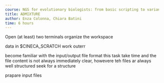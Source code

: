 ```yaml
---
course: NGS for evolutionary biologists: from basic scripting to variant calling
title: ADMIXTURE
author: Enza Colonna, Chiara Batini  
time: 6 hours  
---
```



Open (at least) two terminals
organize the workspace

data in $CINECA_SCRATCH
work
outerr

become familiar with the input/output file format
this task take time and the file content is not always immediately clear, howevere teh files ar always well structured  seek for a structure

prapare input files
